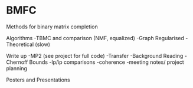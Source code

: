 # BMFC
Methods for binary matrix completion

Algorithms
-TBMC and comparison (NMF, equalized)
-Graph Regularised
-Theoretical (slow)



Write up
-MP2 (see project for full code)
-Transfer
-Background Reading
-Chernoff Bounds
-lp/ip comparisons
-coherence
-meeting notes/ project planning

Posters and Presentations

